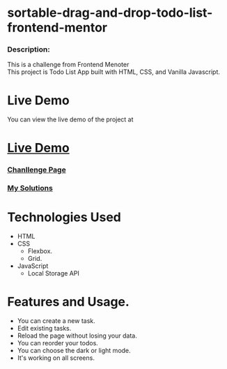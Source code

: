 ﻿# sortable-drag-and-drop-todo-list-frontend-mentor

### Description:
This is a challenge from Frontend Menoter <br>
This project is Todo List App built with HTML, CSS, and Vanilla Javascript.

# Live Demo
You can view the live demo of the project at 
# [Live Demo](https://hassan-ghorab.github.io/sortable-drag-and-drop-todo-list-frontend-mentor/)

### [Chanllenge Page](https://www.frontendmentor.io/challenges/todo-app-Su1_KokOW)

### [My Solutions](https://www.frontendmentor.io/solutions/sortable-drag-and-drop-todo-list-using-html-css-and-js-m8jyZLqupN)

# Technologies Used
- HTML
- CSS
  * Flexbox. 
  * Grid.
- JavaScript
  * Local Storage API

# Features and Usage.
- You can create a new task.
- Edit existing tasks.
- Reload the page without losing your data.
- You can reorder your todos.
- You can choose the dark or light mode.
- It's working on all screens.
